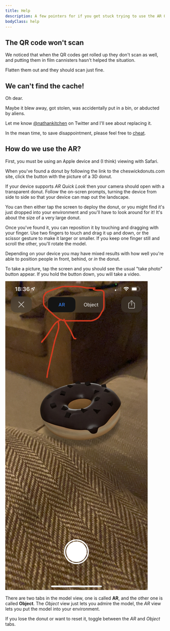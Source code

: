 ```yaml
---
title: Help
description: A few pointers for if you get stuck trying to use the AR Quick Look feature (Apple only).
bodyClass: help
---
```

## The QR code won't scan
We noticed that when the QR codes get rolled up they don't scan as well, and putting them in film cannisters hasn't helped the situation.

Flatten them out and they should scan just fine.

## We can't find the cache!
Oh dear.

Maybe it blew away, got stolen, was accidentally put in a bin, or abducted by aliens.

Let me know [@nathankitchen](https://www.twitter.com/nathankitchen) on Twitter and I'll see about replacing it.

In the mean time, to save disappointment, please feel free to [cheat](/cheat).

## How do we use the AR?
First, you must be using an Apple device and (I think) viewing with Safari.

When you've found a donut by following the link to the cheswickdonuts.com site, click the button with the picture of a 3D donut.

If your device supports _AR Quick Look_ then your camera should open with a transparent donut. Follow the on-scren prompts, turning the device from side to side so that your device can map out the landscape.

You can then either tap the screen to deploy the donut, or you might find it's just dropped into your environment and you'll have to look around for it! It's about the size of a very large donut.

Once you've found it, you can reposition it by touching and dragging with your finger. Use two fingers to touch and drag it up and down, or the scissor gesture to make it larger or smaller. If you keep one finger still and scroll the other, you'll rotate the model.

Depending on your device you may have mixed results with how well you're able to position people in front, behind, or _in_ the donut.

To take a picture, tap the screen and you should see the usual "take photo" button appear. If you hold the button down, you will take a video.

<img alt="AR view on an iPhone 11 Pro Max" src="/assets/images/help.jpg" width="450px">

There are two tabs in the model view, one is called **AR**, and the other one is called **Object**. The _Object_ view just lets you admire the model, the _AR_ view lets you put the model into your environment.

If you lose the donut or want to reset it, toggle between the _AR_ and _Object_ tabs.